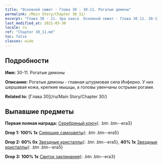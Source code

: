 ```yaml
---
title: "Основной сюжет - Глава 30 - 30-11. Рогатые демоны"
permalink: /Main Story/Chapter 30_11/
excerpt: "Глава 30 - 11. Эра хаоса  Основной сюжет - Глава 30_11. 30-11. Рогатые демоны"
last_modified_at: 2021-03-30
locale: ru
ref: "Chapter 30_11.md"
toc: false
classes: wide
---
```


## Подробности

 **Имя:** 30-11. Рогатые демоны

 **Описание:** Рогатые демоны - главная штурмовая сила Инферно. У них шершавая кожа, крепкие мышцы, а головы увенчаны острыми рогами.

 **Related to:** [Глава 30](/ru/Main Story/Chapter 30/)

## Выпавшие предметы

 **Первая полная награда:** [Серебряный ключ](/ru/Items/con_693/){: .btn .btn--era3}

 **Drop 1:** **100% 1x** [Сияющие самоцветы](/ru/Items/mat_100/){: .btn .btn--era5}

 **Drop 2:** **60% 0x** [Звездные кристаллы](/ru/Items/mat_94/){: .btn .btn--era5}, **40% 1x** [Звездные кристаллы](/ru/Items/mat_94/){: .btn .btn--era5}

 **Drop 3:** **100% 1x** [Свиток заклинания](/ru/Items/con_694/){: .btn .btn--era3}

